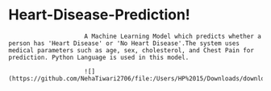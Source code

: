 # Heart-Disease-Prediction!
                         A Machine Learning Model which predicts whether a person has 'Heart Disease' or 'No Heart Disease'.The system uses medical parameters such as age, sex, cholesterol, and Chest Pain for prediction. Python Language is used in this model.
                         
                         ![](https://github.com/NehaTiwari2706/file:/Users/HP%2015/Downloads/download.png)
               
